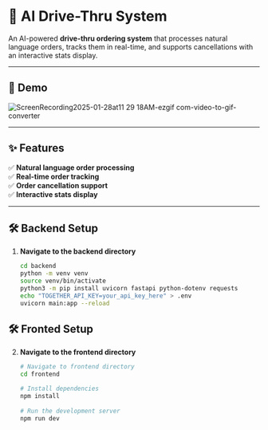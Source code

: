 # 🚀 AI Drive-Thru System

An AI-powered **drive-thru ordering system** that processes natural language orders, tracks them in real-time, and supports cancellations with an interactive stats display.

---

## 🎥 Demo  
![ScreenRecording2025-01-28at11 29 18AM-ezgif com-video-to-gif-converter](https://github.com/user-attachments/assets/9d3767ac-83a6-48e0-a820-936136641784)

---

## ✨ Features  
✅ **Natural language order processing**  
✅ **Real-time order tracking**  
✅ **Order cancellation support**  
✅ **Interactive stats display** 

---

## 🛠 Backend Setup  

1. **Navigate to the backend directory**  
   ```bash
   cd backend
   python -m venv venv
   source venv/bin/activate
   python3 -m pip install uvicorn fastapi python-dotenv requests
   echo "TOGETHER_API_KEY=your_api_key_here" > .env
   uvicorn main:app --reload
   
## 🛠 Fronted Setup  

2. **Navigate to the frontend directory**  
   ```bash
   # Navigate to frontend directory
   cd frontend

   # Install dependencies
   npm install
    
   # Run the development server
   npm run dev



   

